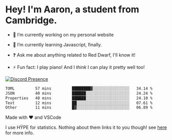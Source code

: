 # Hey! I'm Aaron, a student from Cambridge.

- 🔭 I’m currently working on my personal website

- 🌱 I’m currently learning Javascript, finally.

- ❓ Ask me about anything related to Red Dwarf, I'll know it!

- ⚡ Fun fact: I play piano! And I *think* I can play it pretty well too!

[![Discord Presence](https://lanyard.cnrad.dev/api/689805100331696149)](https://discord.com/users/689805100331696149)

<!--START_SECTION:waka-->

```txt
TOML         57 mins         ████████▓░░░░░░░░░░░░░░░░   34.14 %
JSON         40 mins         ██████░░░░░░░░░░░░░░░░░░░   24.24 %
Properties   40 mins         ██████░░░░░░░░░░░░░░░░░░░   24.10 %
Text         12 mins         ██░░░░░░░░░░░░░░░░░░░░░░░   07.61 %
Other        11 mins         █▓░░░░░░░░░░░░░░░░░░░░░░░   06.89 %
```

<!--END_SECTION:waka-->
Made with ❤ and VSCode <img src="https://hit.yhype.me/github/profile?user_id=53441990" alt="">

I use HŸPE for statistics. Nothing about them links it to you though! see [here](https://yhype.me/) for more info.
